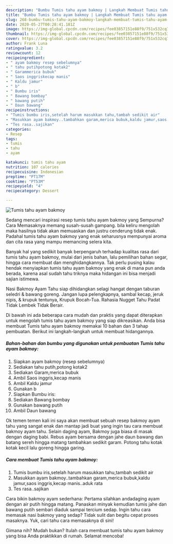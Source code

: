 ```yaml
---
description: "Bumbu Tumis tahu ayam bakmoy | Langkah Membuat Tumis tahu ayam bakmoy Yang Lezat"
title: "Bumbu Tumis tahu ayam bakmoy | Langkah Membuat Tumis tahu ayam bakmoy Yang Lezat"
slug: 268-bumbu-tumis-tahu-ayam-bakmoy-langkah-membuat-tumis-tahu-ayam-bakmoy-yang-lezat
date: 2020-05-27T00:28:41.181Z
image: https://img-global.cpcdn.com/recipes/fee03857151e88f9/751x532cq70/tumis-tahu-ayam-bakmoy-foto-resep-utama.jpg
thumbnail: https://img-global.cpcdn.com/recipes/fee03857151e88f9/751x532cq70/tumis-tahu-ayam-bakmoy-foto-resep-utama.jpg
cover: https://img-global.cpcdn.com/recipes/fee03857151e88f9/751x532cq70/tumis-tahu-ayam-bakmoy-foto-resep-utama.jpg
author: Frank Luna
ratingvalue: 3.2
reviewcount: 12
recipeingredient:
- " ayam bakmoy resep sebelumnya"
- " tahu putihpotong kotak2"
- " Garammerica bubuk"
- " Saos inggriskecap manis"
- " Kaldu jamur"
- " b"
- " Bumbu iris"
- " Bawang bombay"
- " bawang putih"
- " Daun bawang"
recipeinstructions:
- "Tumis bumbu iris,setelah harum masukkan tahu,tambah sedikit air"
- "Masukkan ayam bakmoy..tambahkan garam,merica bubuk,kaldu jamur,saos inggris,kecap manis..aduk rata"
- "Tes rasa..sajikan"
categories:
- Resep
tags:
- tumis
- tahu
- ayam

katakunci: tumis tahu ayam 
nutrition: 107 calories
recipecuisine: Indonesian
preptime: "PT17M"
cooktime: "PT53M"
recipeyield: "4"
recipecategory: Dessert

---
```



![Tumis tahu ayam bakmoy](https://img-global.cpcdn.com/recipes/fee03857151e88f9/751x532cq70/tumis-tahu-ayam-bakmoy-foto-resep-utama.jpg)

Sedang mencari inspirasi resep tumis tahu ayam bakmoy yang Sempurna? Cara Memasaknya memang susah-susah gampang. bila keliru mengolah maka hasilnya tidak akan memuaskan dan justru cenderung tidak enak. Padahal tumis tahu ayam bakmoy yang enak seharusnya mempunyai aroma dan cita rasa yang mampu memancing selera kita.

Banyak hal yang sedikit banyak berpengaruh terhadap kualitas rasa dari tumis tahu ayam bakmoy, mulai dari jenis bahan, lalu pemilihan bahan segar, hingga cara membuat dan menghidangkannya. Tak perlu pusing kalau hendak menyiapkan tumis tahu ayam bakmoy yang enak di mana pun anda berada, karena asal sudah tahu triknya maka hidangan ini bisa menjadi sajian istimewa.

Nasi Bakmoy Ayam Tahu siap dihidangkan selagi hangat dengan taburan seledri &amp; bawang goreng. Jangan lupa pelengkapnya, sambal kecap, jeruk nipis, &amp; krupuk tentunya, Krupuk Bocah-Tua. Rahasia Nugget Tahu Padat Tidak Lembek Tidak Berair.


Di bawah ini ada beberapa cara mudah dan praktis yang dapat diterapkan untuk mengolah tumis tahu ayam bakmoy yang siap dikreasikan. Anda bisa membuat Tumis tahu ayam bakmoy memakai 10 bahan dan 3 tahap pembuatan. Berikut ini langkah-langkah untuk membuat hidangannya.

<!--inarticleads1-->

##### Bahan-bahan dan bumbu yang digunakan untuk pembuatan Tumis tahu ayam bakmoy:

1. Siapkan  ayam bakmoy (resep sebelumnya)
1. Sediakan  tahu putih,potong kotak2
1. Sediakan  Garam,merica bubuk
1. Ambil  Saos inggris,kecap manis
1. Ambil  Kaldu jamur
1. Gunakan  b
1. Siapkan  Bumbu iris:
1. Sediakan  Bawang bombay
1. Gunakan  bawang putih
1. Ambil  Daun bawang


Ok temen temen kali ini saya akan membuat sebuah resep bakmoy ayam tahu yang sangat enak dan mantap jadi buat yang ingin tau cara membuat bakmoy ayam tahu. Selain daging ayam, Bakmoy juga biasa di masak dengan daging babi. Rebus ayam bersama dengan jahe daun bawang dan batang sereh hingga matang tambahkan sedikit garam. Potong tahu kotak kotak kecil lalu goreng hingga garing. 

<!--inarticleads2-->

##### Cara membuat Tumis tahu ayam bakmoy:

1. Tumis bumbu iris,setelah harum masukkan tahu,tambah sedikit air
1. Masukkan ayam bakmoy..tambahkan garam,merica bubuk,kaldu jamur,saos inggris,kecap manis..aduk rata
1. Tes rasa..sajikan


Cara bikin bakmoy ayam sederhana: Pertama silahkan andadaging ayam dengan air putih hingga matang. Panaskan minyak kemudian tumis jahe dan bawang putih sembari diaduk sampai tercium sedap. Ingin tahu cara memasak nasi bakmoy yang sedap? Tidak sulit dan begitu cepat proses masaknya. Yuk, cari tahu cara memasaknya di sini! 

Gimana nih? Mudah bukan? Itulah cara membuat tumis tahu ayam bakmoy yang bisa Anda praktikkan di rumah. Selamat mencoba!
